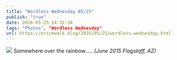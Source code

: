 ```yaml
---
title: "Wordless Wednesday 05/25"
publish: "true"
date: 2016-05-25 14:32:34
tags: "Photos", "Wordless Wednesday"
url: https://ericmwalk.blog/2016/05/25/wordless-wednesday.html
---
```


![](https://ericmwalk.blog/uploads/2022/af177ebf38.jpg)
Somewhere over the rainbow..... *(June 2015 Flagstaff, AZ)*